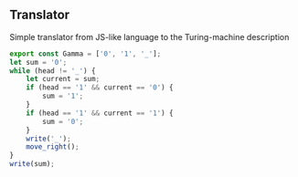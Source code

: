 ## Translator

Simple translator from JS-like language to the Turing-machine description

```js
export const Gamma = ['0', '1', '_'];
let sum = '0';
while (head != '_') {
    let current = sum;
    if (head == '1' && current == '0') {
        sum = '1';
    }
    if (head == '1' && current == '1') {
        sum = '0';
    }
    write('_');
    move_right();
}
write(sum);
```
